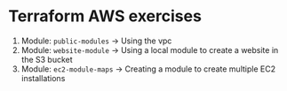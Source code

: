 # Terraform AWS exercises

1. Module: `public-modules` -> Using the vpc
2. Module: `website-module` -> Using a local module to create a website in the S3 bucket
3. Module: `ec2-module-maps` -> Creating a module to create multiple EC2 installations
